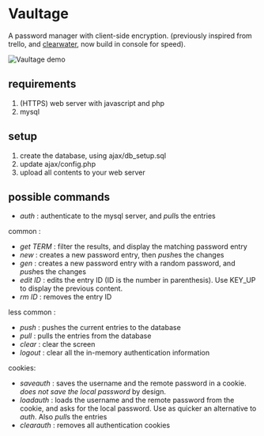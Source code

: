 # Vaultage
A password manager with client-side encryption. (previously inspired from trello, and [clearwater](https://github.com/lbarman/clearwater), now build in console for speed).

![Vaultage demo](https://raw.githubusercontent.com/lbarman/vaultage/master/demo.png "Vaultage demo")

## requirements

1. (HTTPS) web server with javascript and php
2. mysql

## setup

1. create the database, using ajax/db_setup.sql
2. update ajax/config.php
3. upload all contents to your web server

## possible commands

- *auth* : authenticate to the mysql server, and *pull*s the entries

common :

- *get TERM* : filter the results, and display the matching password entry
- *new* : creates a new password entry, then *push*es the changes
- *gen* : creates a new password entry with a random password, and *push*es the changes
- *edit ID* : edits the entry ID (ID is the number in parenthesis). Use KEY_UP to display the previous content.
- *rm ID* : removes the entry ID

less common :

- *push* : pushes the current entries to the database
- *pull* : pulls the entries from the database
- *clear* : clear the screen
- *logout* : clear all the in-memory authentication information

cookies: 

- *saveauth* : saves the username and the remote password in a cookie. _does not save the local password_ by design.
- *loadauth* : loads the username and the remote password from the cookie, and asks for the local password. Use as quicker an alternative to *auth*. Also *pull*s the entries
- *clearauth* : removes all authentication cookies
